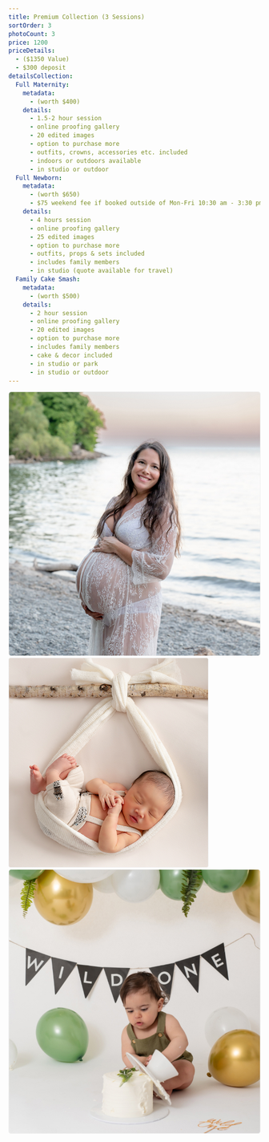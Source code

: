 ```yaml
---
title: Premium Collection (3 Sessions)
sortOrder: 3
photoCount: 3
price: 1200
priceDetails:
  - ($1350 Value)
  - $300 deposit
detailsCollection:
  Full Maternity:
    metadata:
      - (worth $400)
    details:
      - 1.5-2 hour session
      - online proofing gallery
      - 20 edited images
      - option to purchase more
      - outfits, crowns, accessories etc. included
      - indoors or outdoors available
      - in studio or outdoor
  Full Newborn:
    metadata:
      - (worth $650)
      - $75 weekend fee if booked outside of Mon-Fri 10:30 am - 3:30 pm
    details:
      - 4 hours session
      - online proofing gallery
      - 25 edited images
      - option to purchase more
      - outfits, props & sets included
      - includes family members
      - in studio (quote available for travel)
  Family Cake Smash:
    metadata:
      - (worth $500)
    details:
      - 2 hour session
      - online proofing gallery
      - 20 edited images
      - option to purchase more
      - includes family members
      - cake & decor included
      - in studio or park
      - in studio or outdoor
---
```


![Pregnant woman On Beach](../../assets/pregoOnBeach.jpg)
![Baby In Sling](../../assets/BabyInSling.png)
![Wild One](../../assets/wildOne.jpg)
